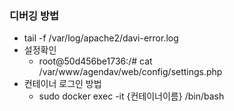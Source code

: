 ### 디버깅 방법
- tail -f /var/log/apache2/davi-error.log
- 설정확인
  - root@50d456be1736:/# cat /var/www/agendav/web/config/settings.php
- 컨테이너 로그인 방법
  - sudo docker exec -it {컨테이너이름} /bin/bash
  
